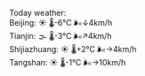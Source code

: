 Today weather:  
Beijing: ☀️ 🌡️-6°C 🌬️↓4km/h  
Tianjin: 🌫  🌡️-3°C 🌬️↗4km/h  
Shijiazhuang: ☀️ 🌡️+2°C 🌬️→4km/h  
Tangshan: ☀️ 🌡️-1°C 🌬️→10km/h  
